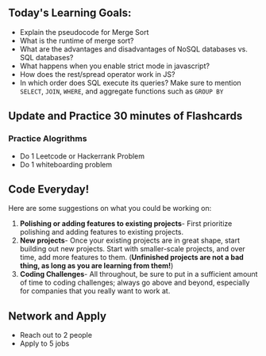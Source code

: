 ## Today's Learning Goals:

- Explain the pseudocode for Merge Sort 
- What is the runtime of merge sort?
- What are the advantages and disadvantages of NoSQL databases vs. SQL databases?
- What happens when you enable strict mode in javascript?
- How does the rest/spread operator work in JS?
- In which order does SQL execute its queries? Make sure to mention `SELECT`, `JOIN`, `WHERE`, and aggregate functions such as `GROUP BY` 

## Update and Practice 30 minutes of Flashcards

### Practice Alogrithms
* Do 1 Leetcode or Hackerrank Problem
* Do 1 whiteboarding problem

## Code Everyday!

Here are some suggestions on what you could be working on:

1. **Polishing or adding features to existing projects**- First prioritize polishing and adding features to existing projects.
1. **New projects**- Once your existing projects are in great shape, start building out new projects. Start with smaller-scale projects, and over time, add more features to them. (**Unfinished projects are not a bad thing, as long as you are learning from them!**)
1. **Coding Challenges**- All throughout, be sure to put in a sufficient amount of time to coding challenges; always go above and beyond, especially for companies that you really want to work at.

## Network and Apply

* Reach out to 2 people
* Apply to 5 jobs